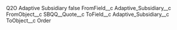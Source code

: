 <?xml version="1.0" encoding="UTF-8"?>
<CustomMetadata xmlns="http://soap.sforce.com/2006/04/metadata" xmlns:xsi="http://www.w3.org/2001/XMLSchema-instance" xmlns:xsd="http://www.w3.org/2001/XMLSchema">
    <label>Q2O Adaptive Subsidiary</label>
    <protected>false</protected>
    <values>
        <field>FromField__c</field>
        <value xsi:type="xsd:string">Adaptive_Subsidiary__c</value>
    </values>
    <values>
        <field>FromObject__c</field>
        <value xsi:type="xsd:string">SBQQ__Quote__c</value>
    </values>
    <values>
        <field>ToField__c</field>
        <value xsi:type="xsd:string">Adaptive_Subsidiary__c</value>
    </values>
    <values>
        <field>ToObject__c</field>
        <value xsi:type="xsd:string">Order</value>
    </values>
</CustomMetadata>
